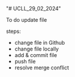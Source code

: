 "# UCLL_29_02_2024"


To do
update file

steps:
- change file in Github
- change file locally
- add & commit file
- push file
- resolve merge conflict
